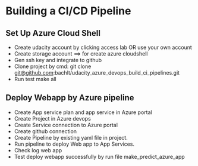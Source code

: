 
# Building a CI/CD Pipeline


## Set Up Azure Cloud Shell
- Create udacity account by clicking access lab OR use your own account
- Create storage account ==> for create azure cloudshell
- Gen ssh key and integrate to github
- Clone project by cmd: git clone git@github.com:bachlt/udacity_azure_devops_build_ci_pipelines.git
- Run test make all

## Deploy Webapp by Azure pipeline
- Create App service plan and app service in Azure portal
- Create Project in Azure devops
- Create Service connection to Azure portal
- Create github connection
- Create Pipeline by existing yaml file in project.
- Run pipeline to deploy Web app to App Services.
- Check log web app
- Test deploy webapp successfully by run file make_predict_azure_app
